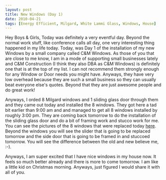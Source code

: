 ```yaml
---
layout: post
title: New Windows (Day 1)
date: 2010-04-21
tags: [Energy Efficient, Milgard, White Lammi Glass, Windows, House]
---
```

Hey Boys & Girls, Today was definitely a very eventful day. Beyond the normal
work stuff, like conference calls all day, one very interesting thing happened
in my life today. Today, was Day 1 of the installation of my new Windows by a
small company called C&M Windows. As those of you that are close to me know, I
am in a mode of supporting small businesses lately and C&M Construction (I
think they also DBA as C&M Windows) is definitely one that is at the top of my
list. I can not recommend them strongly enough for any Window or Door needs you
might have. Anyways, they have very low overhead because they are such a small
business so they can usually beat everyone else's quotes. Beyond that they are
just awesome people and do great work!

Anyways, I orded 8 Milgard windows and 1 sliding glass door through them and
they came out today and installed the 8 windows. They got here a tad bit
earlier than 9:00 am and and managed to get all 8 windows installed by roughly
3:00 pm. They are coming back tomorrow to do the installation of the sliding
glass door and do a bit of framing work and stucco work for me. You can see the
pictures of the 8 windows that were replaced today
[here](http://www.facebook.com/media/set/?set=a.535699377300.2048926.30901409&type=3&l=fa386bcc77).
Beyond the windows you will see the slider that is going to be replaced
tomorrow and the side door that is going to be framed in and stuccoed tomorrow.
You will see the difference between the old and new believe me, :-).

Anyways, I am super excited that I have nice windows in my house now. It feels
so much better already and there is more to come tomorrow. I am like a little
kid on Christmas morning. Anyways, just figured I would share it with all of
you.
